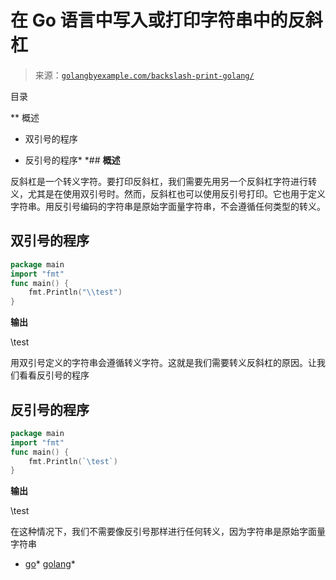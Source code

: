 <!--yml

分类：未分类

日期：2024-10-13 06:35:09

-->

# 在 Go 语言中写入或打印字符串中的反斜杠

> 来源：[`golangbyexample.com/backslash-print-golang/`](https://golangbyexample.com/backslash-print-golang/)

目录

**   概述

+   双引号的程序

+   反引号的程序*  *## **概述**

反斜杠是一个转义字符。要打印反斜杠，我们需要先用另一个反斜杠字符进行转义，尤其是在使用双引号时。然而，反斜杠也可以使用反引号打印。它也用于定义字符串。用反引号编码的字符串是原始字面量字符串，不会遵循任何类型的转义。

## **双引号的程序**

```go
package main
import "fmt"
func main() {
    fmt.Println("\\test")
}
```

**输出**

\test

用双引号定义的字符串会遵循转义字符。这就是我们需要转义反斜杠的原因。让我们看看反引号的程序

## **反引号的程序**

```go
package main
import "fmt"
func main() {
    fmt.Println(`\test`)
}
```

**输出**

\test

在这种情况下，我们不需要像反引号那样进行任何转义，因为字符串是原始字面量字符串

+   [go](https://golangbyexample.com/tag/go/)*   [golang](https://golangbyexample.com/tag/golang/)*
